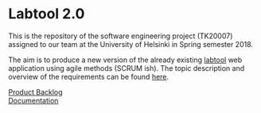 # Labtool 2.0

This is the repository of the software engineering project (TK20007) assigned to our team at the University of Helsinki in Spring semester 2018.

The aim is to produce a new version of the already existing [labtool](http://tktl-labtool.herokuapp.com/) web application using agile methods (SCRUM ish). The topic description and overview of the requirements can be found [here](https://studies.cs.helsinki.fi/ohtuprojekti/topic_descriptions/203).

[Product Backlog](https://docs.google.com/spreadsheets/d/1wfYeFRiMauQRatbCnSYI_PLEFFzRq0rX9pKsR6tte3g/edit?usp=sharing) <br/>
[Documentation](https://github.com/labtool/labtool/wiki)
